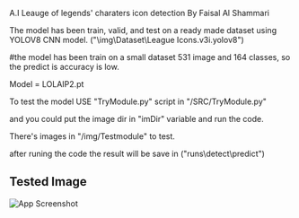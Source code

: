 A.I Leauge of legends' charaters icon detection 
By Faisal Al Shammari 


The model has been train, valid, and test on a ready made dataset using YOLOV8 CNN model.
("\img\Dataset\League Icons.v3i.yolov8")

#the model has been train on a small dataset 531 image and 164 classes, so the predict is accuracy is low. 

Model = LOLAIP2.pt

To test the model USE "TryModule.py" script in "/SRC/TryModule.py"

and you could put the image dir in "imDir" variable and run the code.

There's images in "/img/Testmodule" to test.

after runing the code the result will be save in ("runs\detect\predict")

## Tested Image
![App Screenshot](https://i.ibb.co/vmbGgWW/1.png)
